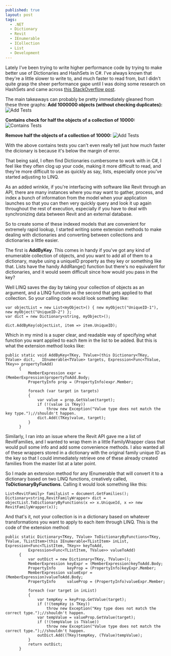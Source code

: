 ```yaml
---
published: true
layout: post
tags:
  - .NET
  - Dictionary
  - Revit
  - IEnumerable
  - ICollection
  - List
  - Development
---
```


Lately I've been trying to write higher performance code by trying to make better use of Dictionaries and HashSets in C#. I've always known that they're a little slower to write to, and much faster to read from, but I didn't quite grasp the sheer performance gape until I was doing some research on HashSets and came across [this StackOverflow post](https://stackoverflow.com/a/10348367/8333865).



The main takeaways can probably be pretty immediately gleaned from these three graphs:
**Add 1000000 objects (without checking duplicates):**
![Add Tests](https://i.stack.imgur.com/BPz30.png)

**Contains check for half the objects of a collection of 10000:**
![Contains Tests](https://i.stack.imgur.com/g8NTg.png)

**Remove half the objects of a collection of 10000:**
![Add Tests](https://i.stack.imgur.com/MorzW.png)

With the above contains tests you can't even really tell just how much faster the dicionary is because it's below the margin of error. 

That being said, I often find Dictionaries cumbersome to work with in C#, I feel like they often clog up your code, making it more difficult to read, and they're more difficult to use as quickly as say, lists, especially once you've started adjusting to LINQ. 

As an added wrinkle, if you're interfacing with software like Revit through an API, there are many instances where you may want to gather, process, and index a bunch of information from the model when your application launches so that you can then very quickly query and look it up again throughout the rest of execution, especially if you have to deal with synchronizing data between Revit and an external database.

So to create some of these indexed models that are convenient for extremely rapid lookup, I started writing some extension methods to make dealing with dictionaries and converting between collections and dictionaries a little easier.

The first is **AddByKey**. This comes in handy if you've got any kind of enumerable collection of objects, and you want to add all of them to a dictionary, maybe using a uniqueID property as they key or something like that. Lists have the handy AddRange() function but there's no equivalent for dictionaries, and it would seem difficult since how would you pass in the key? 

Well LINQ saves the day by taking your collection of objects as an argument, and a LINQ function as the second that gets applied to that collection. So your calling code would look something like:
	
    var objectList = new List<myObject>() { new myObject("UniqueID-1"), new myObject("UniqueID-2") };
	var dict = new Dictionary<string, myObject>();
    
    dict.AddByKey(objectList, item => item.UniqueID);
    
Which in my mind is a super clear, and readable way of specifying what function you want applied to  each item in the list to be added. But this is what the extension method looks like:    

    public static void AddByKey<TKey, TValue>(this Dictionary<TKey, TValue> dict, 	IEnumerable<TValue> targets, Expression<Func<TValue, TKey>> propertyToAdd)
          {
              MemberExpression expr = (MemberExpression)propertyToAdd.Body;
              PropertyInfo prop = (PropertyInfo)expr.Member;

              foreach (var target in targets)
              {
                  var value = prop.GetValue(target);
                  if (!(value is TKey))
                      throw new Exception("Value type does not match the key type.");//shouldn't happen.
                  dict.Add((TKey)value, target);
              }
          }
 
Similarly, I ran into an issue where the Revit API gave me a list of RevitFamilies, and I wanted to wrap them in a little FamilyWrapper class that would pull some info and add some convenience methods. I also wanted all of these wrappers stored in a dictionary with the original family unique ID as the key so that I could immediately retrieve one of these already created families from the master list at a later point. 

So I made an extension method for any IEnumerable that will convert it to a dictionary based on two LINQ functions, creatively called, **ToDictionaryByFunctions**. Calling it would look something like this:
  
	List<RevitFamily> familyList = document.GetFamilies();
	Dictionary<string,RevitFamilyWrapper> dict = objectList.ToDictionaryByFunctions(x => x.UniqueId, x => new RevitFamilyWrapper(x));
  
And that's it, not your collection is in a dictionary based on whatever transformations you want to apply to each item through LINQ. This is the code of the extension method:

    public static Dictionary<TKey, TValue> ToDictionaryByFunctions<TKey, TValue, TListItem>(this IEnumerable<TListItem> inList, Expression<Func<TListItem, TKey>> keyToAdd,
              Expression<Func<TListItem, TValue>> valueToAdd)
          {
              var outDict = new Dictionary<TKey, TValue>();
              MemberExpression keyExpr = (MemberExpression)keyToAdd.Body;
              PropertyInfo     keyProp = (PropertyInfo)keyExpr.Member;
              MemberExpression valueExpr = (MemberExpression)valueToAdd.Body;
              PropertyInfo     valueProp = (PropertyInfo)valueExpr.Member;

              foreach (var target in inList)
              {
                  var tempKey = keyProp.GetValue(target);
                  if (!(tempKey is TKey))
                      throw new Exception("Key type does not match the correct type.");//shouldn't happen.
                  var tempValue = valueProp.GetValue(target);
                  if (!(tempValue is TValue))
                      throw new Exception("Value type does not match the correct type.");//shouldn't happen.
                  outDict.Add((TKey)tempKey, (TValue)tempValue);
              }
              return outDict;
          }

